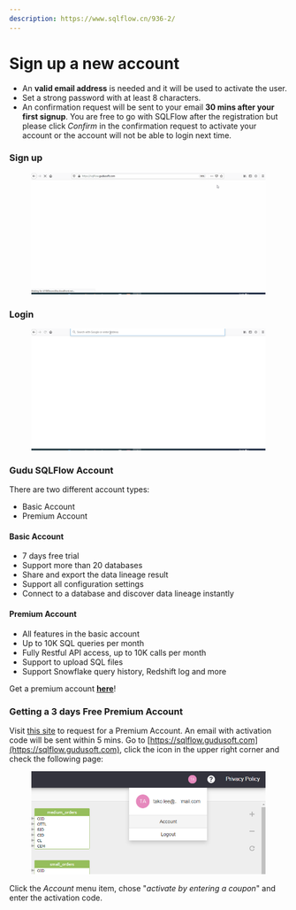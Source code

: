 ```yaml
---
description: https://www.sqlflow.cn/936-2/
---
```


# Sign up a new account

* An **valid email address** is needed and it will be used to activate the user.
* Set a strong password with at least 8 characters.&#x20;
* An confirmation request will be sent to your email **30 mins after your first signup**. You are free to go with SQLFlow after the registration but please click _Confirm_ in the confirmation request to activate your account or the account will not be able to login next time.

### Sign up

<figure><img src="../../../.gitbook/assets/sqlflow-register-sign-up.gif" alt=""><figcaption></figcaption></figure>

### Login

<figure><img src="../../../.gitbook/assets/sqlflow-register-login.gif" alt=""><figcaption></figcaption></figure>

### Gudu SQLFlow Account

There are two different account types:

* Basic Account
* Premium Account

#### Basic Account

* 7 days free trial
* Support more than 20 databases
* Share and export the data lineage result
* Support all configuration settings
* Connect to a database and discover data lineage instantly

#### Premium Account

* All features in the basic account
* Up to 10K SQL queries per month
* Fully Restful API access, up to 10K calls per month
* Support to upload SQL files
* Support Snowflake query history, Redshift log and more

Get a premium account [**here**](https://www.gudusoft.com/purchase-premium-account/)!

### Getting a 3 days Free Premium Account

Visit [this site](https://www.gudusoft.com/request-a-premium-account/) to request for a Premium Account. An email with activation code will be sent within 5 mins. Go to [https://sqlflow.gudusoft.com](https://sqlflow.gudusoft.com), click the icon in the upper right corner and check the following page:

<figure><img src="../../../.gitbook/assets/sqlflow-userid-secret-step1.png" alt=""><figcaption></figcaption></figure>

Click the _Account_ menu item, chose "_activate by entering a coupon_" and enter the activation code.
